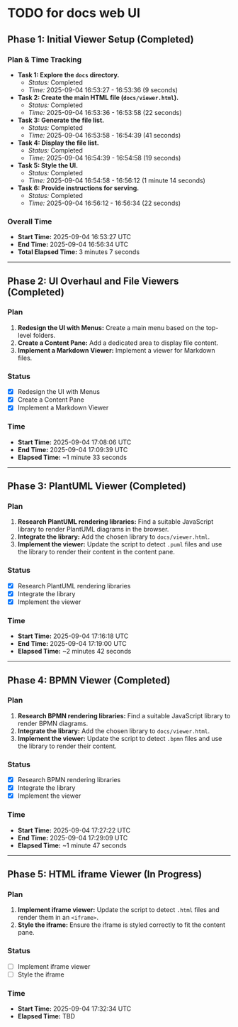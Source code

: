# TODO for docs web UI

## Phase 1: Initial Viewer Setup (Completed)

### Plan & Time Tracking

-   **Task 1: Explore the `docs` directory.**
    -   *Status:* Completed
    -   *Time:* 2025-09-04 16:53:27 - 16:53:36 (9 seconds)
-   **Task 2: Create the main HTML file (`docs/viewer.html`).**
    -   *Status:* Completed
    -   *Time:* 2025-09-04 16:53:36 - 16:53:58 (22 seconds)
-   **Task 3: Generate the file list.**
    -   *Status:* Completed
    -   *Time:* 2025-09-04 16:53:58 - 16:54:39 (41 seconds)
-   **Task 4: Display the file list.**
    -   *Status:* Completed
    -   *Time:* 2025-09-04 16:54:39 - 16:54:58 (19 seconds)
-   **Task 5: Style the UI.**
    -   *Status:* Completed
    -   *Time:* 2025-09-04 16:54:58 - 16:56:12 (1 minute 14 seconds)
-   **Task 6: Provide instructions for serving.**
    -   *Status:* Completed
    -   *Time:* 2025-09-04 16:56:12 - 16:56:34 (22 seconds)

### Overall Time

-   **Start Time:** 2025-09-04 16:53:27 UTC
-   **End Time:** 2025-09-04 16:56:34 UTC
-   **Total Elapsed Time:** 3 minutes 7 seconds

---

## Phase 2: UI Overhaul and File Viewers (Completed)

### Plan

1.  **Redesign the UI with Menus:** Create a main menu based on the top-level folders.
2.  **Create a Content Pane:** Add a dedicated area to display file content.
3.  **Implement a Markdown Viewer:** Implement a viewer for Markdown files.

### Status

-   [x] Redesign the UI with Menus
-   [x] Create a Content Pane
-   [x] Implement a Markdown Viewer

### Time

-   **Start Time:** 2025-09-04 17:08:06 UTC
-   **End Time:** 2025-09-04 17:09:39 UTC
-   **Elapsed Time:** ~1 minute 33 seconds

---

## Phase 3: PlantUML Viewer (Completed)

### Plan

1.  **Research PlantUML rendering libraries:** Find a suitable JavaScript library to render PlantUML diagrams in the browser.
2.  **Integrate the library:** Add the chosen library to `docs/viewer.html`.
3.  **Implement the viewer:** Update the script to detect `.puml` files and use the library to render their content in the content pane.

### Status

-   [x] Research PlantUML rendering libraries
-   [x] Integrate the library
-   [x] Implement the viewer

### Time

-   **Start Time:** 2025-09-04 17:16:18 UTC
-   **End Time:** 2025-09-04 17:19:00 UTC
-   **Elapsed Time:** ~2 minutes 42 seconds

---

## Phase 4: BPMN Viewer (Completed)

### Plan

1.  **Research BPMN rendering libraries:** Find a suitable JavaScript library to render BPMN diagrams.
2.  **Integrate the library:** Add the chosen library to `docs/viewer.html`.
3.  **Implement the viewer:** Update the script to detect `.bpmn` files and use the library to render their content.

### Status

-   [x] Research BPMN rendering libraries
-   [x] Integrate the library
-   [x] Implement the viewer

### Time

-   **Start Time:** 2025-09-04 17:27:22 UTC
-   **End Time:** 2025-09-04 17:29:09 UTC
-   **Elapsed Time:** ~1 minute 47 seconds

---

## Phase 5: HTML iframe Viewer (In Progress)

### Plan

1.  **Implement iframe viewer:** Update the script to detect `.html` files and render them in an `<iframe>`.
2.  **Style the iframe:** Ensure the iframe is styled correctly to fit the content pane.

### Status

-   [ ] Implement iframe viewer
-   [ ] Style the iframe

### Time

-   **Start Time:** 2025-09-04 17:32:34 UTC
-   **Elapsed Time:** TBD
